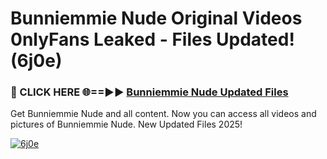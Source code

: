 # Bunniemmie Nude Original Videos 0nlyFans Leaked - Files Updated! (6j0e)

<h3>🔴 CLICK HERE 🌐==►► <a href="https://tinyurl.com/y5r63du9" rel="nofollow">Bunniemmie Nude Updated Files</a></h3>

Get Bunniemmie Nude and all content. Now you can access all videos and pictures of Bunniemmie Nude. New Updated Files 2025!

[![6j0e](https://i.imgur.com/UVo9nyh.gif)](https://tinyurl.com/y5r63du9)